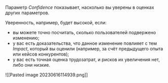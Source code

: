Параметр _Confidence_ показывает, насколько вы уверены в оценках других параметров.

Уверенность, например, будет высокой, если:

- вы можете точно посчитать, сколько пользователей подвержено изменению;
- у вас есть доказательства, что данное изменение повлияет с тем _Impact_, который вы оценили (например, за счёт предыдущего опыта или кейсов конкурентов);
- у вас есть точная оценка трудозатрат, и рисков их увеличения нет, либо они низкие.

![[Pasted image 20230616114939.png]]